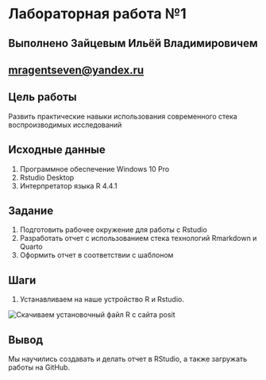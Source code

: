 # Лабораторная работа №1

## Выполнено Зайцевым Ильёй Владимировичем

## mragentseven@yandex.ru

## Цель работы 

Развить практические навыки использования современного стека воспроизводимых исследований

## Исходные данные

1. Программное обеспечение Windows 10 Pro
2. Rstudio Desktop
3. Интерпретатор языка R 4.4.1

## Задание

1. Подготовить рабочее окружение для работы с Rstudio
2. Разработать отчет с использованием стека технологий Rmarkdown и Quarto
3. Оформить отчет в соответствии с шаблоном

## Шаги

1. Устанавливаем на наше устройство R и Rstudio.

![Скачиваем установочный файл R с сайта posit](/img/1.png)

## Вывод

Мы научились создавать и делать отчет в RStudio, а также загружать работы на GitHub.
